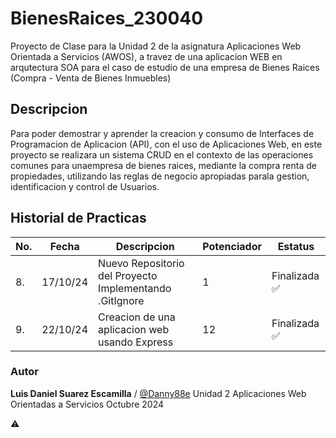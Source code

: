 # BienesRaices_230040
Proyecto de Clase para la Unidad 2 de la asignatura Aplicaciones Web Orientada a Servicios (AWOS), a travez de una aplicacion WEB en arqutectura SOA para el caso de estudio de una empresa de Bienes Raices (Compra - Venta de Bienes Inmuebles)

## Descripcion

Para poder demostrar y aprender la creacion y consumo de Interfaces de Programacion de Aplicacion (API), con el uso de Aplicaciones Web, en este proyecto se realizara un sistema CRUD en el contexto de las operaciones comunes para unaempresa de bienes raices, mediante la compra renta de propiedades, utilizando las reglas de negocio apropiadas parala gestion, identificacion y control de Usuarios.

## Historial de Practicas

|No.|Fecha|Descripcion|Potenciador|Estatus|
|--|--|--|--|--|
|8.|17/10/24|Nuevo Repositorio del Proyecto Implementando .GitIgnore|1|Finalizada ✅|
|9.|22/10/24|Creacion de una aplicacion web usando Express|12|Finalizada ✅|


### Autor
**Luis Daniel Suarez Escamilla** / [@Danny88e](https://github.com/Danny88e)
Unidad 2
Aplicaciones Web Orientadas a Servicios
Octubre 2024

⚠️